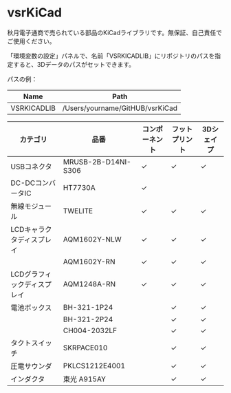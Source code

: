 # vsrKiCad
秋月電子通商で売られている部品のKiCadライブラリです。無保証、自己責任でご使用ください。

「環境変数の設定」パネルで、名前「VSRKICADLIB」にリポジトリのパスを指定すると、3Dデータのパスがセットできます。

パスの例：

Name   |  Path
-------|-------
VSRKICADLIB  | /Users/yourname/GitHUB/vsrKiCad

カテゴリ | 品番 | コンポーネント | フットプリント | 3Dシェイプ 
----|----|----|----|----
USBコネクタ | MRUSB-2B-D14NI-S306 | ✓ | ✓ | ✓ |
DC-DCコンバータIC | HT7730A | ✓ | | |
無線モジュール | TWELITE |  ✓ | ✓ | ✓ |
LCDキャラクタディスプレイ | AQM1602Y-NLW |  ✓ | ✓ | ✓ |
   | AQM1602Y-RN | ✓ | ✓ | ✓ |
LCDグラフィックディスプレイ | AQM1248A-RN | ✓ | ✓ | ✓ |
電池ボックス | BH-321-1P24 | | ✓ | ✓ |
   | BH-321-2P24 | | ✓ | ✓ |
   | CH004-2032LF | | ✓ | ✓ |
タクトスイッチ | SKRPACE010 | |  ✓ | ✓ |
圧電サウンダ | PKLCS1212E4001 | | ✓ | ✓ |
インダクタ | 東光 A915AY | |  ✓ | ✓ |
